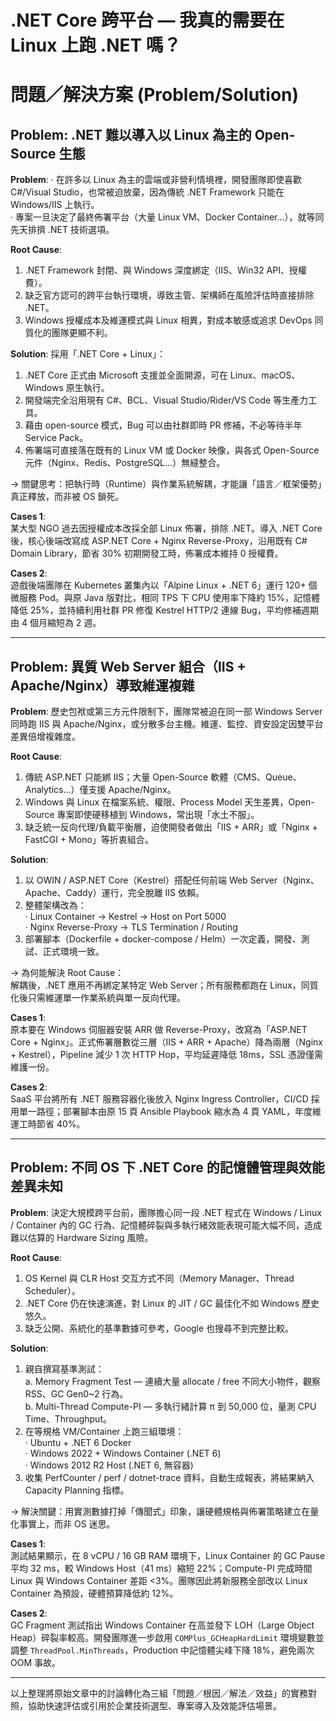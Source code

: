 # .NET Core 跨平台 — 我真的需要在 Linux 上跑 .NET 嗎？

# 問題／解決方案 (Problem/Solution)

## Problem: .NET 難以導入以 Linux 為主的 Open-Source 生態

**Problem**:
‧ 在許多以 Linux 為主的雲端或非營利情境裡，開發團隊即使喜歡 C#/Visual Studio，也常被迫放棄，因為傳統 .NET Framework 只能在 Windows/IIS 上執行。  
‧ 專案一旦決定了最終佈署平台（大量 Linux VM、Docker Container…），就等同先天排擠 .NET 技術選項。

**Root Cause**:
1. .NET Framework 封閉、與 Windows 深度綁定（IIS、Win32 API、授權費）。  
2. 缺乏官方認可的跨平台執行環境，導致主管、架構師在風險評估時直接排除 .NET。  
3. Windows 授權成本及維運模式與 Linux 相異，對成本敏感或追求 DevOps 同質化的團隊更顯不利。

**Solution**:
採用「.NET Core + Linux」：
1. .NET Core 正式由 Microsoft 支援並全面開源，可在 Linux、macOS、Windows 原生執行。  
2. 開發端完全沿用現有 C#、BCL、Visual Studio/Rider/VS Code 等生產力工具。  
3. 藉由 open-source 模式，Bug 可以由社群即時 PR 修補，不必等待半年 Service Pack。  
4. 佈署端可直接落在既有的 Linux VM 或 Docker 映像，與各式 Open-Source 元件（Nginx、Redis、PostgreSQL…）無縫整合。

→ 關鍵思考：把執行時（Runtime）與作業系統解耦，才能讓「語言／框架優勢」真正釋放，而非被 OS 鎖死。

**Cases 1**:  
某大型 NGO 過去因授權成本改採全部 Linux 佈署，排除 .NET。導入 .NET Core 後，核心後端改寫成 ASP.NET Core + Nginx Reverse-Proxy，沿用既有 C# Domain Library，節省 30% 初期開發工時，佈署成本維持 0 授權費。

**Cases 2**:  
遊戲後端團隊在 Kubernetes 叢集內以「Alpine Linux + .NET 6」運行 120+ 個微服務 Pod。與原 Java 版對比，相同 TPS 下 CPU 使用率下降約 15%，記憶體降低 25%，並持續利用社群 PR 修復 Kestrel HTTP/2 連線 Bug，平均修補週期由 4 個月縮短為 2 週。

---

## Problem: 異質 Web Server 組合（IIS + Apache/Nginx）導致維運複雜

**Problem**:
歷史包袱或第三方元件限制下，團隊常被迫在同一部 Windows Server 同時跑 IIS 與 Apache/Nginx，或分散多台主機。維運、監控、資安設定因雙平台差異倍增複雜度。

**Root Cause**:
1. 傳統 ASP.NET 只能綁 IIS；大量 Open-Source 軟體（CMS、Queue、Analytics…）僅支援 Apache/Nginx。  
2. Windows 與 Linux 在檔案系統、權限、Process Model 天生差異，Open-Source 專案即使硬移植到 Windows，常出現「水土不服」。  
3. 缺乏統一反向代理/負載平衡層，迫使開發者做出「IIS + ARR」或「Nginx + FastCGI + Mono」等折衷組合。

**Solution**:
1. 以 OWIN / ASP.NET Core（Kestrel）搭配任何前端 Web Server（Nginx、Apache、Caddy）運行，完全脫離 IIS 依賴。  
2. 整體架構改為：  
   ‧ Linux Container → Kestrel → Host on Port 5000  
   ‧ Nginx Reverse-Proxy → TLS Termination / Routing  
3. 部署腳本（Dockerfile + docker-compose / Helm）一次定義，開發、測試、正式環境一致。

→ 為何能解決 Root Cause：  
解耦後，.NET 應用不再綁定某特定 Web Server；所有服務都跑在 Linux，同質化後只需維運單一作業系統與單一反向代理。

**Cases 1**:  
原本要在 Windows 伺服器安裝 ARR 做 Reverse-Proxy，改寫為「ASP.NET Core + Nginx」。正式佈署層數從三層（IIS + ARR + Apache）降為兩層（Nginx + Kestrel），Pipeline 減少 1 次 HTTP Hop，平均延遲降低 18ms，SSL 憑證僅需維護一份。

**Cases 2**:  
SaaS 平台將所有 .NET 服務容器化後放入 Nginx Ingress Controller，CI/CD 採用單一路徑；部署腳本由原 15 頁 Ansible Playbook 縮水為 4 頁 YAML，年度維運工時節省 40%。

---

## Problem: 不同 OS 下 .NET Core 的記憶體管理與效能差異未知

**Problem**:
決定大規模跨平台前，團隊擔心同一段 .NET 程式在 Windows / Linux / Container 內的 GC 行為、記憶體碎裂與多執行緒效能表現可能大幅不同，造成難以估算的 Hardware Sizing 風險。

**Root Cause**:
1. OS Kernel 與 CLR Host 交互方式不同（Memory Manager、Thread Scheduler）。  
2. .NET Core 仍在快速演進，對 Linux 的 JIT / GC 最佳化不如 Windows 歷史悠久。  
3. 缺乏公開、系統化的基準數據可參考，Google 也搜尋不到完整比較。

**Solution**:
1. 親自撰寫基準測試：  
   a. Memory Fragment Test — 連續大量 allocate / free 不同大小物件，觀察 RSS、GC Gen0~2 行為。  
   b. Multi-Thread Compute-PI — 多執行緒計算 π 到 50,000 位，量測 CPU Time、Throughput。  
2. 在等規格 VM/Container 上跑三組環境：  
   ‧ Ubuntu + .NET 6 Docker  
   ‧ Windows 2022 + Windows Container (.NET 6)  
   ‧ Windows 2012 R2 Host (.NET 6, 無容器)  
3. 收集 PerfCounter / perf / dotnet-trace 資料，自動生成報表，將結果納入 Capacity Planning 指標。

→ 解決關鍵：用實測數據打掉「傳聞式」印象，讓硬體規格與佈署策略建立在量化事實上，而非 OS 迷思。

**Cases 1**:  
測試結果顯示，在 8 vCPU / 16 GB RAM 環境下，Linux Container 的 GC Pause 平均 32 ms，較 Windows Host（41 ms）縮短 22%；Compute-PI 完成時間 Linux 與 Windows Container 差距 <3%。團隊因此將新服務全部改以 Linux Container 為預設，硬體預算降低約 12%。

**Cases 2**:  
GC Fragment 測試指出 Windows Container 在高並發下 LOH（Large Object Heap）碎裂率較高。開發團隊進一步啟用 `COMPlus_GCHeapHardLimit` 環境變數並調整 `ThreadPool.MinThreads`，Production 中記憶體尖峰下降 18%，避免兩次 OOM 事故。

---

以上整理將原始文章中的討論轉化為三組「問題／根因／解法／效益」的實務對照，協助快速評估或引用於企業技術選型、專案導入及效能評估場景。